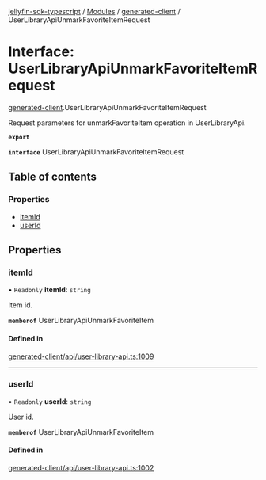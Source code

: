 [jellyfin-sdk-typescript](../README.md) / [Modules](../modules.md) / [generated-client](../modules/generated_client.md) / UserLibraryApiUnmarkFavoriteItemRequest

# Interface: UserLibraryApiUnmarkFavoriteItemRequest

[generated-client](../modules/generated_client.md).UserLibraryApiUnmarkFavoriteItemRequest

Request parameters for unmarkFavoriteItem operation in UserLibraryApi.

**`export`**

**`interface`** UserLibraryApiUnmarkFavoriteItemRequest

## Table of contents

### Properties

- [itemId](generated_client.UserLibraryApiUnmarkFavoriteItemRequest.md#itemid)
- [userId](generated_client.UserLibraryApiUnmarkFavoriteItemRequest.md#userid)

## Properties

### itemId

• `Readonly` **itemId**: `string`

Item id.

**`memberof`** UserLibraryApiUnmarkFavoriteItem

#### Defined in

[generated-client/api/user-library-api.ts:1009](https://github.com/thornbill/jellyfin-sdk-typescript/blob/c0c5b18/src/generated-client/api/user-library-api.ts#L1009)

___

### userId

• `Readonly` **userId**: `string`

User id.

**`memberof`** UserLibraryApiUnmarkFavoriteItem

#### Defined in

[generated-client/api/user-library-api.ts:1002](https://github.com/thornbill/jellyfin-sdk-typescript/blob/c0c5b18/src/generated-client/api/user-library-api.ts#L1002)

